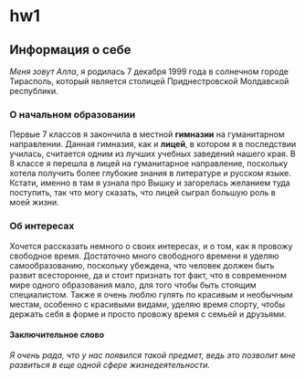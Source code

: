 # hw1
## Информация о себе
*Меня зовут Алла*, я родилась 7 декабря 1999 года в солнечном городе Тирасполь, который является столицей Приднестровской Молдавской республики. 
### О начальном образовании
Первые 7 классов я закончила в местной **гимназии** на гуманитарном направлении. Данная гимназия, как и **лицей**, в котором я в последствии училась, считается одним из лучших учебных заведений нашего края. В 8 классе я перешла в лицей на гуманитарное направление, поскольку хотела получить более глубокие знания в литературе и русском языке. Кстати, именно в там я узнала про Вышку и загорелась желанием туда поступить, так что могу сказать, что лицей сыграл большую роль в моей жизни. 
### Об интересах 
Хочется рассказать немного о своих интересах, и о том, как я провожу свободное время. Достаточно много свободного времени я уделяю самообразованию, поскольку убеждена, что человек должен быть развит всесторонне, да и стоит признать тот факт, что в современном мире одного образования мало, для того чтобы быть стоящим специалистом. Также я очень люблю гулять по красивым и необычным местам, особенно с красивыми видами, уделяю время спорту, чтобы держать себя в форме и просто провожу время с семьей и друзьями. 
#### Заключительное слово
*Я очень рада, что у нас появился такой предмет, ведь это позволит мне развиться в еще одной сфере жизнедеятельности.*  
<p <img src="images/apple_brend_imac_stol_klaviatura_79998_1920x1080.jpg" alt="alt"> </p>
